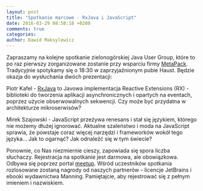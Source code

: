 ```yaml
---
layout: post
title: "Spotkanie marcowe - RxJava i JavaScript"
date: 2016-03-29 08:58:18 +0200
comments: true
categories: 
author: Dawid Maksylewicz
---
```

Zapraszamy na kolejne spotkanie zielonogórskiej Java User Group, które to po raz pierwszy zorganizowane zostanie przy wsparciu firmy <a href="http://www.metapack.com/?lang=pl" target="_blank">MetaPack</a>. Tradycyjnie spotykamy się o 18:30 w zaprzyjaźnionym pubie Haust. Będzie okazja do wysłuchania dwóch prezentacji:

Piotr Kafel - <a href="https://github.com/ReactiveX/RxJava" target="_blank">RxJava</a> to Javowa implementacja Reactive Extensions (RX) - biblioteki do tworzenia aplikacji asynchronicznych i opartych na eventach, poprzez użycie obserwowalnych sekwencji. Czy może być przydatna w architekturze mikroserwisów?

Mirek Szajowski - JavaScript przeżywa renesans i stał się językiem, którego nie możemy dłużej ignorować. Aktualne szaleństwo i moda na JavaScript sprawia, że powstaje coraz więcej narzędzi i frameworków wokół tego języka... Jak to ogarnąć? Jak odnaleźć się w tym świecie?

Ponownie, co Nas niezmiernie cieszy, zapowiada się spora liczba słuchaczy. Rejestracja na spotkanie jest darmowa, ale obowiązkowa. Odbywa się poprzez portal <a href="http://www.meetup.com/Zielona-Gora-JUG/events/229467681/" target="_blank">meetup</a>. Wśród uczestników spotkania rozlosowane zostaną nagrody od naszych partnerów - licencje JetBrains i ebooki wydawnictwa Manning. Pamiętajcie, aby rejestrować się z pełnym imieniem i nazwiskiem.
